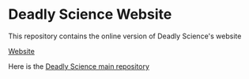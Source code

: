 # Deadly Science Website

This repository contains the online version of Deadly Science's website

[Website](https://cc618.github.io/Deadly-Science-Website/)

Here is the [Deadly Science main repository](https://github.com/Cc618/Deadly-Science)

